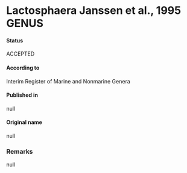 Lactosphaera Janssen et al., 1995 GENUS
=======

#### Status
ACCEPTED

#### According to
Interim Register of Marine and Nonmarine Genera

#### Published in
null

#### Original name
null

### Remarks
null